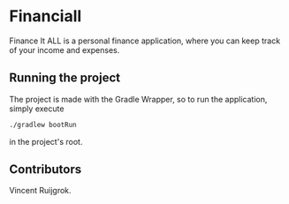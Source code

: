 # Financiall
Finance It ALL is a personal finance application, where you can keep track of your income and expenses.

## Running the project

The project is made with the Gradle Wrapper, so to run the application, simply execute 

```bash
./gradlew bootRun
```

in the project's root.

## Contributors

Vincent Ruijgrok.
